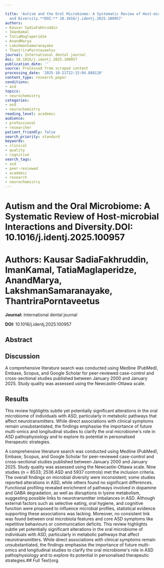 ```yaml
---

title: 'Autism and the Oral Microbiome: A Systematic Review of Host-microbial Interactions
  and Diversity.**DOI:** 10.1016/j.identj.2025.100957'
authors:
- Kausar SadiaFakhruddin
- ImanKamal
- TatiaMaglaperidze
- AnandMarya
- LakshmanSamaranayake
- ThantriraPorntaveetus
journal: International dental journal
doi: 10.1016/j.identj.2025.100957
publication_date: ''
source: Processed from scraped content
processing_date: '2025-10-21T22:15:04.888120'
content_type: research_paper
conditions:
- asd
topics:
- neurochemistry
categories:
- asd
- neurochemistry
reading_level: academic
audience:
- professional
- researcher
patient_friendly: false
search_priority: standard
keywords:
- clinical
- quality
- cognitive
search_tags:
- asd
- peer-reviewed
- academic
- research
- neurochemistry
---
```




# Autism and the Oral Microbiome: A Systematic Review of Host-microbial Interactions and Diversity.**DOI:** 10.1016/j.identj.2025.100957

# **Authors:** Kausar SadiaFakhruddin, ImanKamal, TatiaMaglaperidze, AnandMarya, LakshmanSamaranayake, ThantriraPorntaveetus

**Journal:** International dental journal

**DOI:** 10.1016/j.identj.2025.100957

## Abstract

## Discussion
A comprehensive literature search was conducted using Medline (PubMed), Embase, Scopus, and Google Scholar for peer-reviewed case-control and cross-sectional studies published between January 2000 and January 2025. Study quality was assessed using the Newcastle-Ottawa scale.
## Results
This review highlights subtle yet potentially significant alterations in the oral microbiome of individuals with ASD, particularly in metabolic pathways that affect neurotransmitters. While direct associations with clinical symptoms remain unsubstantiated, the findings emphasise the importance of future multi-omics and longitudinal studies to clarify the oral microbiome's role in ASD pathophysiology and to explore its potential in personalised therapeutic strategies.

A comprehensive literature search was conducted using Medline (PubMed), Embase, Scopus, and Google Scholar for peer-reviewed case-control and cross-sectional studies published between January 2000 and January 2025. Study quality was assessed using the Newcastle-Ottawa scale.
Nine studies (n = 8533; 2536 ASD and 5937 controls) met the inclusion criteria. The overall findings on microbial diversity were inconsistent; some studies reported alterations in ASD, while others found no significant differences. Functional profiling revealed enrichment of pathways involved in dopamine and GABA degradation, as well as disruptions in lysine metabolism, suggesting possible links to neurotransmitter imbalances in ASD. Although external factors such as selective eating, oral hygiene, and cognitive function were proposed to influence microbial profiles, statistical evidence supporting these associations was lacking. Moreover, no consistent link was found between oral microbiota features and core ASD symptoms like repetitive behaviours or communication deficits.
This review highlights subtle yet potentially significant alterations in the oral microbiome of individuals with ASD, particularly in metabolic pathways that affect neurotransmitters. While direct associations with clinical symptoms remain unsubstantiated, the findings emphasise the importance of future multi-omics and longitudinal studies to clarify the oral microbiome's role in ASD pathophysiology and to explore its potential in personalised therapeutic strategies.## Full Text}org